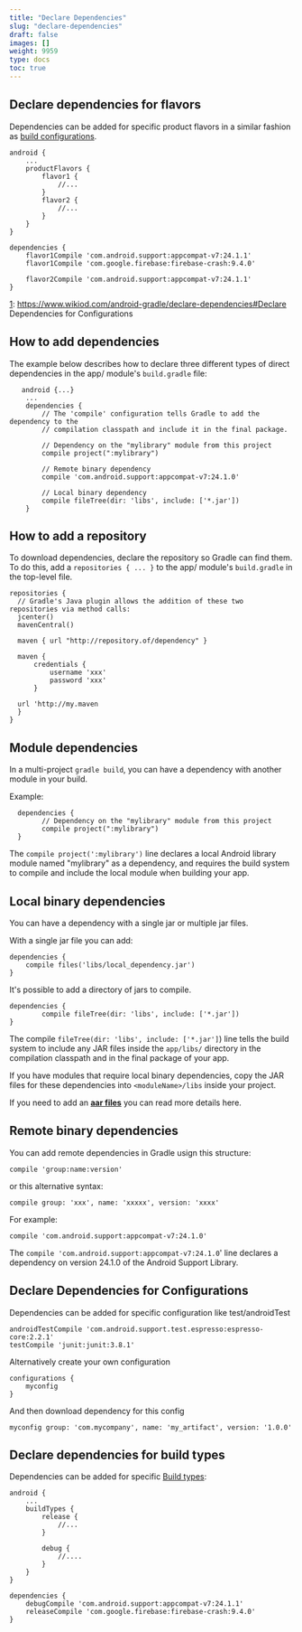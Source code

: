 ```yaml
---
title: "Declare Dependencies"
slug: "declare-dependencies"
draft: false
images: []
weight: 9959
type: docs
toc: true
---
```


## Declare dependencies for flavors
Dependencies can be added for specific product flavors in a similar fashion as [build configurations][1].

    android {
        ...   
        productFlavors {
            flavor1 {
                //...
            }
            flavor2 {
                //...
            }
        }
    }
    
    dependencies {
        flavor1Compile 'com.android.support:appcompat-v7:24.1.1'
        flavor1Compile 'com.google.firebase:firebase-crash:9.4.0'
            
        flavor2Compile 'com.android.support:appcompat-v7:24.1.1'
    } 


  [1]: https://www.wikiod.com/android-gradle/declare-dependencies#Declare Dependencies for Configurations

## How to add dependencies
The example below describes how to declare three different types of direct dependencies in the app/ module's `build.gradle` file: 

       android {...}
        ...
        dependencies {
            // The 'compile' configuration tells Gradle to add the dependency to the
            // compilation classpath and include it in the final package.
        
            // Dependency on the "mylibrary" module from this project
            compile project(":mylibrary")
        
            // Remote binary dependency
            compile 'com.android.support:appcompat-v7:24.1.0'
        
            // Local binary dependency
            compile fileTree(dir: 'libs', include: ['*.jar'])
        }

## How to add a repository
To download dependencies, declare the repository so Gradle can find them. To do this, add a `repositories { ... }` to the app/ module's `build.gradle` in the top-level file.


    repositories {
      // Gradle's Java plugin allows the addition of these two repositories via method calls:
      jcenter()
      mavenCentral()
    
      maven { url "http://repository.of/dependency" }

      maven { 
          credentials {
              username 'xxx'
              password 'xxx'
          }

      url 'http://my.maven
      }
    }


  [1]: https://bintray.com/bintray/jcenter
  [2]: http://mvnrepository.com/

## Module dependencies
In a multi-project `gradle build`, you can have a dependency with another module in your build.

Example:

      dependencies {
            // Dependency on the "mylibrary" module from this project
            compile project(":mylibrary")
      }

The `compile project(':mylibrary')` line declares a local Android library module named "mylibrary" as a dependency, and requires the build system to compile and include the local module when building your app.


## Local binary dependencies
You can have a dependency with a single jar or multiple jar files.

With a single jar file you can add:

    dependencies {
        compile files('libs/local_dependency.jar')
    }

It's possible to add a directory of jars to compile.

    dependencies {
            compile fileTree(dir: 'libs', include: ['*.jar'])
    }


The compile `fileTree(dir: 'libs', include: ['*.jar']`) line tells the build system to include any JAR files inside the `app/libs/` directory in the compilation classpath and in the final package of your app. 

If you have modules that require local binary dependencies, copy the JAR files for these dependencies into `<moduleName>/libs` inside your project.

If you need to add an **[aar files][1]** you can read more details here.


  [1]: https://www.wikiod.com/android-gradle/how-to-include-aar-files-in-a-project-in-android

## Remote binary dependencies
You can add remote dependencies in Gradle usign this structure:

    compile 'group:name:version'

or this alternative syntax:

    compile group: 'xxx', name: 'xxxxx', version: 'xxxx'

For example:

    compile 'com.android.support:appcompat-v7:24.1.0'

The `compile 'com.android.support:appcompat-v7:24.1.0`' line declares a dependency on version 24.1.0 of the Android Support Library.


## Declare Dependencies for Configurations
Dependencies can be added for specific configuration like test/androidTest

    androidTestCompile 'com.android.support.test.espresso:espresso-core:2.2.1'
    testCompile 'junit:junit:3.8.1'

Alternatively create your own configuration

    configurations {
        myconfig
    }
And then download dependency for this config

    myconfig group: 'com.mycompany', name: 'my_artifact', version: '1.0.0'

## Declare dependencies for build types
Dependencies can be added for specific [Build types][1]:

    android {
        ...   
        buildTypes {
            release {
                //...
            }
    
            debug {
                //....
            }
        }
    }
    
    dependencies {
        debugCompile 'com.android.support:appcompat-v7:24.1.1'
        releaseCompile 'com.google.firebase:firebase-crash:9.4.0'            
    } 


  [1]: https://www.wikiod.com/android-gradle/configure-build-types

